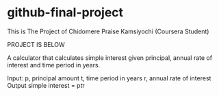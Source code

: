 # github-final-project
This is The Project of Chidomere Praise Kamsiyochi (Coursera Student)

PROJECT IS BELOW

A calculator that calculates simple interest given principal, annual rate of interest and time period in years.

Input:
   p, principal amount
   t, time period in years
   r, annual rate of interest
Output
   simple interest = p*t*r
